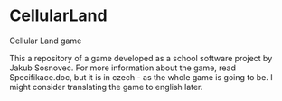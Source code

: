 # CellularLand
Cellular Land game

This a repository of a game developed as a school software project by Jakub Sosnovec.
For more information about the game, read Specifikace.doc, but it is in czech - as the whole game is going to be. I might consider translating the game to english later.
